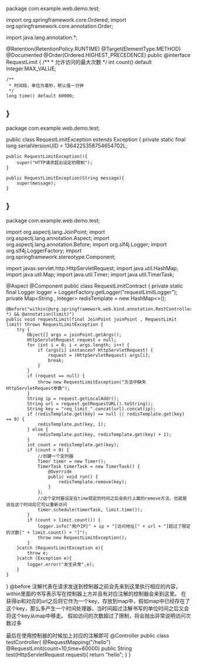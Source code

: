 package com.example.web.demo.test;

import org.springframework.core.Ordered;
import org.springframework.core.annotation.Order;

import java.lang.annotation.*;

@Retention(RetentionPolicy.RUNTIME)
@Target(ElementType.METHOD)
@Documented
@Order(Ordered.HIGHEST_PRECEDENCE)
public @interface RequestLimit {
    /**
     * 允许访问的最大次数
     */
    int count() default Integer.MAX_VALUE;

    /**
     * 时间段，单位为毫秒，默认值一分钟
     */
    long time() default 60000;
}
-----------------------------------------
package com.example.web.demo.test;

public class RequestLimitException extends Exception {
    private static final long serialVersionUID = 1364225358754654702L;

    public RequestLimitException(){
        super("HTTP请求超出设定的限制");
    }

    public RequestLimitException(String message){
        super(message);
    }
}
-------------------------------------------
package com.example.web.demo.test;

import org.aspectj.lang.JoinPoint;
import org.aspectj.lang.annotation.Aspect;
import org.aspectj.lang.annotation.Before;
import org.slf4j.Logger;
import org.slf4j.LoggerFactory;
import org.springframework.stereotype.Component;

import javax.servlet.http.HttpServletRequest;
import java.util.HashMap;
import java.util.Map;
import java.util.Timer;
import java.util.TimerTask;

@Aspect
@Component
public class RequestLimitContract {
    private static final Logger logger = LoggerFactory.getLogger("requestLimitLogger");
    private Map<String , Integer> redisTemplate = new HashMap<>();

    @Before("within(@org.springframework.web.bind.annotation.RestController *) && @annotation(limit)")
    public void requestLimit(final JoinPoint joinPoint , RequestLimit limit) throws RequestLimitException {
        try {
            Object[] args = joinPoint.getArgs();
            HttpServletRequest request = null;
            for (int i = 0; i < args.length; i++) {
                if (args[i] instanceof HttpServletRequest) {
                    request = (HttpServletRequest) args[i];
                    break;
                }
            }
            if (request == null) {
                throw new RequestLimitException("方法中缺失HttpServletRequest参数");
            }
            String ip = request.getLocalAddr();
            String url = request.getRequestURL().toString();
            String key = "req_limit_".concat(url).concat(ip);
            if (redisTemplate.get(key) == null || redisTemplate.get(key) == 0) {
                redisTemplate.put(key, 1);
            } else {
                redisTemplate.put(key, redisTemplate.get(key) + 1);
            }
            int count = redisTemplate.get(key);
            if (count > 0) {
                //创建一个定时器
                Timer timer = new Timer();
                TimerTask timerTask = new TimerTask() {
                    @Override
                    public void run() {
                        redisTemplate.remove(key);
                    }
                };
                //这个定时器设定在time规定的时间之后会执行上面的remove方法，也就是说在这个时间后它可以重新访问
                timer.schedule(timerTask, limit.time());
            }
            if (count > limit.count()) {
                logger.info("用户IP[" + ip + "]访问地址[" + url + "]超过了限定的次数[" + limit.count() + "]");
                throw new RequestLimitException();
            }
        }catch (RequestLimitException e){
            throw e;
        }catch (Exception e){
            logger.error("发生异常",e);
        }
    }
}
@before 注解代表在请求发送到控制器之前会先来到这里执行相应的内容，within里面的书写表示写在控制器上方并且有对应注解的控制器会来到这里。
在获得ip和对应的url之后将它作为一个key，存放到map中，假如map中已经存在了这个key，那么多产生一个时间处理器，当时间超过注解书写的单位时间之后又会将这个key从map中移走。
假如访问的次数超过了限制，将会抛出异常说明访问次数过多

最后在使用控制器的时候加上对应的注解即可
@Controller
public class testController{
    @RequestMapping("/hello")
    @RequestLimit(count=10,time=60000)
    public String test(HttpServletRequest request){
        return "hello";
    }
}
